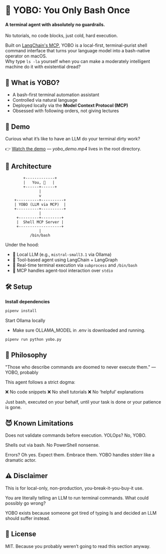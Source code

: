 # 🧨 YOBO: You Only Bash Once

#### A terminal agent with absolutely no guardrails.
No tutorials, no code blocks, just cold, hard execution.  

Built on [LangChain's MCP](https://github.com/langchain-ai/langchain), YOBO is a local-first, terminal-purist shell command interface that turns your language model into a bash-native operator on macOS.  
Why type `ls -la` yourself when you can make a moderately intelligent machine do it with existential dread?

## 🚀 What is YOBO?

- A bash-first terminal automation assistant
- Controlled via natural language
- Deployed locally via the **Model Context Protocol (MCP)**
- Obsessed with following orders, not giving lectures

## 🎥 Demo

Curious what it’s like to have an LLM do your terminal dirty work?

👉 [Watch the demo](./yobo_demo.mp4) — *yobo_demo.mp4* lives in the root directory.


## 🧠 Architecture
```
        +-------------+
        |   You, 👑   |
        +------+------+
               |
               v
    +----------+----------+
    | YOBO (LLM via MCP)  |
    +----------+----------+
               |
     +---------+---------+
     |  Shell MCP Server |
     +-------------------+
               |
           /bin/bash
```

Under the hood:

- 🧠 Local LLM (e.g., `mistral-small3.1` via Ollama)
- 🧪 Tool-based agent using LangChain + LangGraph
- 🔨 Real-time terminal execution via `subprocess` and `/bin/bash`
- 🎯 MCP handles agent-tool interaction over `stdio`

## 🛠️ Setup

**Install dependencies**

```bash
pipenv install
```
Start Ollama locally
* Make sure OLLAMA_MODEL in .env is downloaded and running.
```bash
pipenv run python yobo.py
```

## 🧱 Philosophy
"Those who describe commands are doomed to never execute them."
— YOBO, probably

This agent follows a strict dogma:

❌ No code snippets
❌ No shell tutorials
❌ No ‘helpful’ explanations

Just bash, executed on your behalf, until your task is done or your patience is gone.

## 😈 Known Limitations
Does not validate commands before execution. YOLOps? No, YOBO.

Shells out via bash. No PowerShell nonsense.

Errors? Oh yes. Expect them. Embrace them. YOBO handles stderr like a dramatic actor.

## ⚠️ Disclaimer

This is for local-only, non-production, you-break-it-you-buy-it use.

You are literally telling an LLM to run terminal commands. What could possibly go wrong?

YOBO exists because someone got tired of typing ls and decided an LLM should suffer instead.

## 📎 License
MIT. Because you probably weren’t going to read this section anyway.